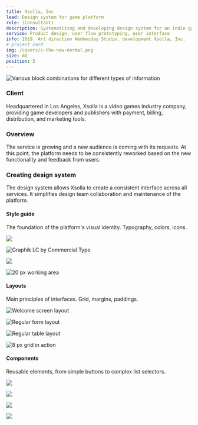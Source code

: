 ```yaml
---
title: Xsolla, Inc
lead: Design system for game platform
role: (Consultant)
description: Systematizing and developing design system for an indie game publishing platform during the major redesign.
service: Product design, user flow prototyping, user interface
info: 2019. Art direction Wednesday Studio, development Xsolla, Inc.
# project card
img: /covers/c-the-new-normal.png
size: md
position: 5
---
```


![Various block combinations for different types of information](/projects/the-new-normal/pages--r169.jpg)

### Client

Headquartered in Los Angeles, Xsolla is a video games industry company, providing game developers and publishers with payment, billing, distribution, and marketing tools.

### Overview

The service is growing and a new audience is coming with its requests. At this point, the platform needs to be consistently reworked based on the new functionality and feedback from users.

### Creating design system

The design system allows Xsolla to create a consistent interface across all services. It simplifies design team collaboration and maintenance of the platform.

#### Style guide

The foundation of the platform's visual identity. Typography, colors, icons.

![ ](/projects/the-new-normal/adaptive-01--r11.jpg)

![Graphik LC by Commercial Type](/projects/the-new-normal/adaptive-01--r11.jpg)

![ ](/projects/the-new-normal/adaptive-01--r11.jpg?size=half)

![20 px working area](/projects/the-new-normal/adaptive-01--r11.jpg?size=half)

#### Layouts

Main principles of interfaces. Grid, margins, paddings.

![Welcome screen layout](/projects/the-new-normal/adaptive-01--r11.jpg)

![Regular form layout](/projects/the-new-normal/adaptive-01--r11.jpg)

![Regular table layout](/projects/the-new-normal/adaptive-01--r11.jpg)

![8 px grid in action](/projects/the-new-normal/adaptive-01--r11.jpg)

#### Components

Reusable elements, from simple buttons to complex list selectors.

![ ](/projects/the-new-normal/adaptive-01--r11.jpg)

![ ](/projects/the-new-normal/adaptive-01--r11.jpg)

![ ](/projects/the-new-normal/adaptive-01--r11.jpg?size=half)

![ ](/projects/the-new-normal/adaptive-01--r11.jpg?size=half)